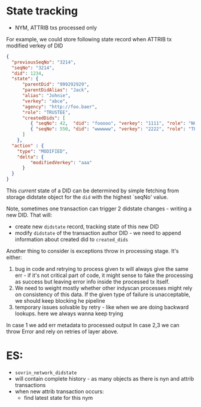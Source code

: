 # State tracking
- NYM, ATTRIB txs processed only

For example, we could store following state record when ATTRIB tx modified verkey of DID
```json
{
  "previousSeqNo": "3214",
  "seqNo": "3214",
  "did": 1234,
  "state": {
      "parentDid": "999292929",
      "parentDidAlias": "Jack",
      "alias": "Johnie",
      "verkey": "abce",
      "agency": "http://foo.baer",
      "role": "TRUSTEE",
      "createdDids": [ 
         { "seqNo": 42,  "did": "fooooo", "verkey": "1111", "role": "NONE" },
         { "seqNo": 550, "did": "wwwwww", "verkey": "2222", "role": "TRUSTEE" } 
      ]
    },
  "action" : {
    "type": "MODIFIED",
    "delta": {
         "modifiedVerkey": "aaa"
      }
  }
}
```

This *current* state of a DID can be determined by simple fetching from storage didstate object for the `did` with
the highest `seqNo' value.

Note, sometimes one transaction can trigger 2 didstate changes - writing a new DID. That will:
- create new `didstate` record, tracking state of this new DID
- modify `didstate` of the transaction author DID - we need to append information about created did to `created_dids`

Another thing to consider is exceptions throw in processing stage. It's either:
1. bug in code and retrying to process given tx will always give the same err - if it's not critical part of 
code, it might sense to fake the processing as success but leaving error info inside the processed tx itself.
2. We need to weight mostly whether other indyscan processes might rely on consistency of this data. If the given
type of failure is unacceptable, we should keep blocking he pipeline 
3. temporary issues solvable by retry - like when we are doing backward lookups. here we always wanna keep trying

In case 1 we add err metadata to processed output
In case 2,3 we can throw Error and rely on retries of layer above.

# ES:
- `sovrin_network_didstate`
- will contain complete history - as many objects as there is nyn and attrib transactions
- when new attrib transaction occurs:
  - find latest state for this nym

